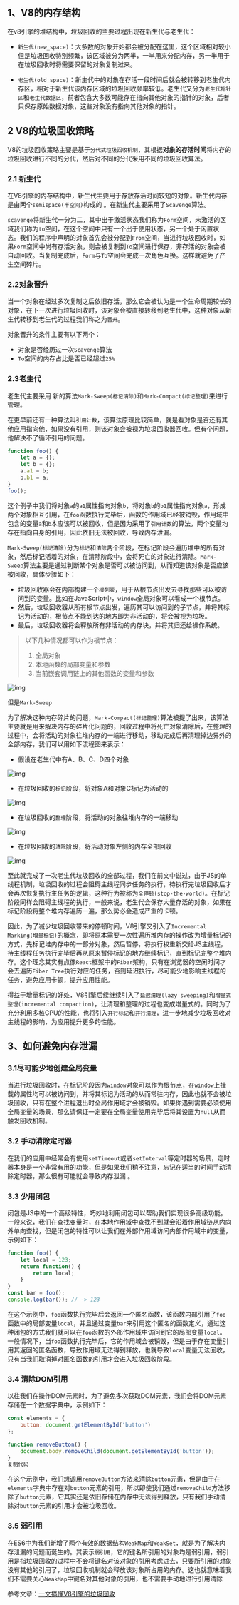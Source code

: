 ## 1、V8的内存结构

在v8引擎的堆结构中，垃圾回收的主要过程出现在新生代与老生代：

- `新生代(new_space)`：大多数的对象开始都会被分配在这里，这个区域相对较小但是垃圾回收特别频繁，该区域被分为两半，一半用来分配内存，另一半用于在垃圾回收时将需要保留的对象复制过来。

- `老生代(old_space)`：新生代中的对象在存活一段时间后就会被转移到老生代内存区，相对于新生代该内存区域的垃圾回收频率较低。老生代又分为`老生代指针区`和`老生代数据区`，前者包含大多数可能存在指向其他对象的指针的对象，后者只保存原始数据对象，这些对象没有指向其他对象的指针。

## 2 V8的垃圾回收策略

 V8的垃圾回收策略主要是基于`分代式垃圾回收机制`，其根据**对象的存活时间**将内存的垃圾回收进行不同的分代，然后对不同的分代采用不同的垃圾回收算法。 

### 2.1 新生代

 在V8引擎的内存结构中，新生代主要用于存放存活时间较短的对象。新生代内存是由两个`semispace(半空间)`构成的 。在新生代主要采用了`Scavenge`算法。

`scavenge`将新生代一分为二，其中出于激活状态我们称为`Form`空间，未激活的区域我们称为`to`空间，在这个空间中只有一个出于使用状态，另一个处于闲置状态。我们的程序中声明的对象首先会被分配到`From`空间，当进行垃圾回收时，如果`Form`空间中尚有存活对象，则会被复制到`To`空间进行保存，非存活的对象会被自动回收。当复制完成后，`Form`与`To`空间会完成一次角色互换。这样就避免了产生空间碎片。

### 2.2对象晋升

 当一个对象在经过多次复制之后依旧存活，那么它会被认为是一个生命周期较长的对象，在下一次进行垃圾回收时，该对象会被直接转移到老生代中，这种对象从新生代转移到老生代的过程我们称之为`晋升`。 

对象晋升的条件主要有以下两个：

- 对象是否经历过一次`Scavenge`算法
- `To`空间的内存占比是否已经超过`25%`

### 2.3老生代

老生代主要采用 新的算法`Mark-Sweep(标记清除)`和`Mark-Compact(标记整理)`来进行管理。 

在更早前还有一种算法叫`引用计数`，该算法原理比较简单，就是看对象是否还有其他应用指向他，如果没有引用，则该对象会被视为垃圾回收器回收。但有个问题，他解决不了循环引用的问题。

```js
function foo() {
    let a = {};
    let b = {};
    a.a1 = b;
    b.b1 = a;
}
foo();
```

这个例子中我们将对象`a`的`a1`属性指向对象`b`，将对象`b`的`b1`属性指向对象`a`，形成两个对象相互引用，在`foo`函数执行完毕后，函数的作用域已经被销毁，作用域中包含的变量`a`和`b`本应该可以被回收，但是因为采用了`引用计数`的算法，两个变量均存在指向自身的引用，因此依旧无法被回收，导致内存泄漏。

`Mark-Sweep(标记清除)`分为`标记`和`清除`两个阶段，在标记阶段会遍历堆中的所有对象，然后标记活着的对象，在清除阶段中，会将死亡的对象进行清除。`Mark-Sweep`算法主要是通过判断某个对象是否可以被访问到，从而知道该对象是否应该被回收，具体步骤如下：

- 垃圾回收器会在内部构建一个`根列表`，用于从根节点出发去寻找那些可以被访问到的变量。比如在JavaScript中，`window`全局对象可以看成一个根节点。
- 然后，垃圾回收器从所有根节点出发，遍历其可以访问到的子节点，并将其标记为活动的，根节点不能到达的地方即为非活动的，将会被视为垃圾。
- 最后，垃圾回收器将会释放所有非活动的内存块，并将其归还给操作系统。

> 以下几种情况都可以作为根节点：
>
> 1. 全局对象
> 2. 本地函数的局部变量和参数
> 3. 当前嵌套调用链上的其他函数的变量和参数



![img](https://user-gold-cdn.xitu.io/2019/12/8/16ee468e85a1084d?imageslim)

但是`Mark-Sweep`



为了解决这种内存碎片的问题，`Mark-Compact(标记整理)`算法被提了出来，该算法主要就是用来解决内存的碎片化问题的，回收过程中将死亡对象清除后，在整理的过程中，会将活动的对象往堆内存的一端进行移动，移动完成后再清理掉边界外的全部内存，我们可以用如下流程图来表示：

- 假设在老生代中有A、B、C、D四个对象



![img](https://user-gold-cdn.xitu.io/2019/12/8/16ee47d9f933bfc1?imageView2/0/w/1280/h/960/format/webp/ignore-error/1)



- 在垃圾回收的`标记`阶段，将对象A和对象C标记为活动的



![img](https://user-gold-cdn.xitu.io/2019/12/8/16ee486ece5fda42?imageView2/0/w/1280/h/960/format/webp/ignore-error/1)



- 在垃圾回收的`整理`阶段，将活动的对象往堆内存的一端移动



![img](https://user-gold-cdn.xitu.io/2019/12/8/16ee48f23fe98d7a?imageView2/0/w/1280/h/960/format/webp/ignore-error/1)



- 在垃圾回收的`清除`阶段，将活动对象左侧的内存全部回收



![img](https://user-gold-cdn.xitu.io/2019/12/8/16ee490a8b9bf0af?imageView2/0/w/1280/h/960/format/webp/ignore-error/1)



至此就完成了一次老生代垃圾回收的全部过程，我们在前文中说过，由于JS的单线程机制，垃圾回收的过程会阻碍主线程同步任务的执行，待执行完垃圾回收后才会再次恢复执行主任务的逻辑，这种行为被称为`全停顿(stop-the-world)`。在标记阶段同样会阻碍主线程的执行，一般来说，老生代会保存大量存活的对象，如果在标记阶段将整个堆内存遍历一遍，那么势必会造成严重的卡顿。

因此，为了减少垃圾回收带来的停顿时间，V8引擎又引入了`Incremental Marking(增量标记)`的概念，即将原本需要一次性遍历堆内存的操作改为增量标记的方式，先标记堆内存中的一部分对象，然后暂停，将执行权重新交给JS主线程，待主线程任务执行完毕后再从原来暂停标记的地方继续标记，直到标记完整个堆内存。这个理念其实有点像`React`框架中的`Fiber`架构，只有在浏览器的空闲时间才会去遍历`Fiber Tree`执行对应的任务，否则延迟执行，尽可能少地影响主线程的任务，避免应用卡顿，提升应用性能。

得益于增量标记的好处，V8引擎后续继续引入了`延迟清理(lazy sweeping)`和`增量式整理(incremental compaction)`，让清理和整理的过程也变成增量式的。同时为了充分利用多核CPU的性能，也将引入`并行标记`和`并行清理`，进一步地减少垃圾回收对主线程的影响，为应用提升更多的性能。

## 3、如何避免内存泄漏

### 3.1尽可能少地创建全局变量

当进行垃圾回收时，在标记阶段因为`window`对象可以作为根节点，在`window`上挂载的属性均可以被访问到，并将其标记为活动的从而常驻内存，因此也就不会被垃圾回收，只有在整个进程退出时全局作用域才会被销毁。如果你遇到需要必须使用全局变量的场景，那么请保证一定要在全局变量使用完毕后将其设置为`null`从而触发回收机制。

### 3.2 手动清除定时器

 在我们的应用中经常会有使用`setTimeout`或者`setInterval`等定时器的场景，定时器本身是一个非常有用的功能，但是如果我们稍不注意，忘记在适当的时间手动清除定时器，那么很有可能就会导致内存泄漏 。

### 3.3 少用闭包

闭包是JS中的一个高级特性，巧妙地利用闭包可以帮助我们实现很多高级功能。一般来说，我们在查找变量时，在本地作用域中查找不到就会沿着作用域链从内向外单向查找，但是闭包的特性可以让我们在外部作用域访问内部作用域中的变量，示例如下：

```js
function foo() {
    let local = 123;
    return function() {
        return local;
    }
}
const bar = foo();
console.log(bar()); // -> 123
```

在这个示例中，`foo`函数执行完毕后会返回一个匿名函数，该函数内部引用了`foo`函数中的局部变量`local`，并且通过变量`bar`来引用这个匿名的函数定义，通过这种闭包的方式我们就可以在`foo`函数的外部作用域中访问到它的局部变量`local`。一般情况下，当`foo`函数执行完毕后，它的作用域会被销毁，但是由于存在变量引用其返回的匿名函数，导致作用域无法得到释放，也就导致`local`变量无法回收，只有当我们取消掉对匿名函数的引用才会进入垃圾回收阶段。

### 3.4 清除DOM引用

以往我们在操作DOM元素时，为了避免多次获取DOM元素，我们会将DOM元素存储在一个数据字典中，示例如下：

```js
const elements = {
    button: document.getElementById('button')
};

function removeButton() {
    document.body.removeChild(document.getElementById('button'));
}
复制代码
```

在这个示例中，我们想调用`removeButton`方法来清除`button`元素，但是由于在`elements`字典中存在对`button`元素的引用，所以即使我们通过`removeChild`方法移除了`button`元素，它其实还是依旧存储在内存中无法得到释放，只有我们手动清除对`button`元素的引用才会被垃圾回收。

### 3.5 弱引用

在ES6中为我们新增了两个有效的数据结构`WeakMap`和`WeakSet`，就是为了解决内存泄漏的问题而诞生的。其表示`弱引用`，它的键名所引用的对象均是弱引用，弱引用是指垃圾回收的过程中不会将键名对该对象的引用考虑进去，只要所引用的对象没有其他的引用了，垃圾回收机制就会释放该对象所占用的内存。这也就意味着我们不需要关心`WeakMap`中键名对其他对象的引用，也不需要手动地进行引用清除

参考文章：[一文搞懂V8引擎的垃圾回收](https://juejin.cn/post/6844904016325902344#heading-0)
